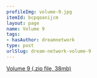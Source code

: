 ```yaml
---
profileImg: volume-9.jpg
itemId: bcpqoanijcm
layout: page
name: Volume 9
tags:
- hasAuthor: dreamnetwork
type: post
urlSlug: dream-network-volume-9
---
```

<a href="../files/Volume_9.zip" download>Volume 9 (.zip file, 38mb)</a>